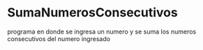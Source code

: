 # SumaNumerosConsecutivos
programa en donde se ingresa un numero y se suma los numeros consecutivos del numero ingresado
